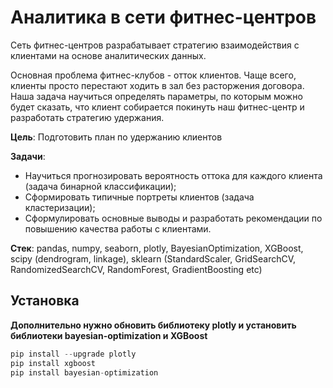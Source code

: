 # Аналитика в сети фитнес-центров

Сеть фитнес-центров разрабатывает стратегию взаимодействия с клиентами на основе аналитических данных.

Основная проблема фитнес-клубов - отток клиентов. Чаще всего, клиенты просто перестают ходить в зал без расторжения договора. Наша задача научиться определять параметры, по которым можно будет сказать, что клиент собирается покинуть наш фитнес-центр и разработать стратегию удержания.

**Цель**: Подготовить план по удержанию клиентов

**Задачи**:
* Научиться прогнозировать вероятность оттока для каждого клиента (задача бинарной классификации);
* Сформировать типичные портреты клиентов (задача кластеризации);
* Сформулировать основные выводы и разработать рекомендации по повышению качества работы с клиентами.

**Cтек**: pandas, numpy, seaborn, plotly, BayesianOptimization, XGBoost, scipy (dendrogram, linkage), sklearn (StandardScaler, GridSearchCV, RandomizedSearchCV, RandomForest, GradientBoosting etc)

## Установка
**Дополнительно нужно обновить библиотеку plotly и установить библиотеки bayesian-optimization и XGBoost**

```python
pip install --upgrade plotly
pip install xgboost
pip install bayesian-optimization
```
